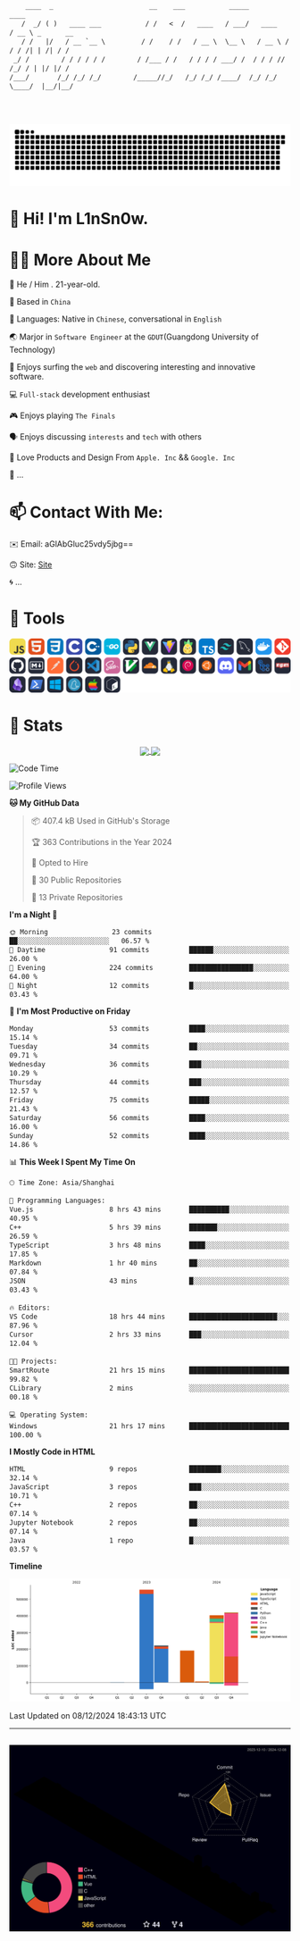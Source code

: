 ```

    ____  _                        __    ___           _____           ____           
   /  _/ ( )   ____ ___           / /   <  /   ____   / ___/   ____   / __ \ _      __
   / /   |/   / __ `__ \         / /    / /   / __ \  \__ \   / __ \ / / / /| | /| / /
 _/ /        / / / / / /        / /___ / /   / / / / ___/ /  / / / // /_/ / | |/ |/ / 
/___/       /_/ /_/ /_/        /_____//_/   /_/ /_/ /____/  /_/ /_/ \____/  |__/|__/  
                                                                                      
                                          

```
##
![](https://raw.githubusercontent.com/lin-snow/lin-snow/output/github-contribution-grid-snake-dark.svg)

# 👋 Hi! I'm L1nSn0w.

# 👨‍💻 More About Me

🤠 He / Him . 21-year-old.

🎈 Based in `China`
  
🤔 Languages: Native in `Chinese`, conversational in `English`

🌏 Marjor in `Software Engineer` at the `GDUT`(Guangdong University of Technology)

🛟 Enjoys surfing the `web` and discovering interesting and innovative software.

💻 `Full-stack` development enthusiast

🎮 Enjoys playing `The Finals`

🗣️ Enjoys discussing `interests` and `tech` with others

👾 Love Products and Design From `Apple. Inc` && `Google. Inc`  

🤪 ...

# 📫 Contact With Me:

✉️ Email: aGlAbGluc25vdy5jbg==

🙃 Site: [Site](https://linsnow.cn)

🌀 ...

# 🔮 Tools
![My Tools](./icons/tools.svg)

<!-- ![My Skills](https://skillicons.dev/icons?i=js,html,css,c,cpp,go,py,vue,vite,pinia,ts,tailwind,mysql,docker,git,github,md,postman,pytorch,vscode,sass,vim,cloudflare,linux,debian,ubuntu,discord,gmail,githubactions,npm,obsidian,powershell,windows,yarn,apple,bash) -->

<!-- 
<img src="./icons/github-mark.svg" width="50"  alt="Github"> <img src="./icons/vscode.svg" width="50" alt="VScode"> <img src="./icons/obsidian-logo-gradient.svg" width="50" alt="Obsidian"> <img src="./icons/Windows_logo_-_2021.svg.png" width="50" alt="Windows 11"> <img src="./icons/postman-icon.png" width="50" alt="POSTMAN"> <img src="./icons/Git-Icon-1788C.png" width="50" alt="Git"> ... -->

# 🍟 Stats

<div style="text-align: center;">
    <a href="https://github.com/lin-snow">
        <img align="center" src="https://githubstat.linsnow.cn/api/top-langs/?username=lin-snow&layout=compact" />
    </a>
    <a href="https://github.com/lin-snow">
        <img align="center" src="https://githubstat.linsnow.cn/api?username=lin-snow&count_private=true&show_icons=true&theme=ambient_gradient" />
    </a>
</div>

<!--START_SECTION:waka-->
![Code Time](http://img.shields.io/badge/Code%20Time-317%20hrs%208%20mins-blue)

![Profile Views](http://img.shields.io/badge/Profile%20Views-1-blue)

**🐱 My GitHub Data** 

> 📦 407.4 kB Used in GitHub's Storage 
 > 
> 🏆 363 Contributions in the Year 2024
 > 
> 💼 Opted to Hire
 > 
> 📜 30 Public Repositories 
 > 
> 🔑 13 Private Repositories 
 > 
**I'm a Night 🦉** 

```text
🌞 Morning                23 commits          ██░░░░░░░░░░░░░░░░░░░░░░░   06.57 % 
🌆 Daytime                91 commits          ██████░░░░░░░░░░░░░░░░░░░   26.00 % 
🌃 Evening                224 commits         ████████████████░░░░░░░░░   64.00 % 
🌙 Night                  12 commits          █░░░░░░░░░░░░░░░░░░░░░░░░   03.43 % 
```
📅 **I'm Most Productive on Friday** 

```text
Monday                   53 commits          ████░░░░░░░░░░░░░░░░░░░░░   15.14 % 
Tuesday                  34 commits          ██░░░░░░░░░░░░░░░░░░░░░░░   09.71 % 
Wednesday                36 commits          ███░░░░░░░░░░░░░░░░░░░░░░   10.29 % 
Thursday                 44 commits          ███░░░░░░░░░░░░░░░░░░░░░░   12.57 % 
Friday                   75 commits          █████░░░░░░░░░░░░░░░░░░░░   21.43 % 
Saturday                 56 commits          ████░░░░░░░░░░░░░░░░░░░░░   16.00 % 
Sunday                   52 commits          ████░░░░░░░░░░░░░░░░░░░░░   14.86 % 
```


📊 **This Week I Spent My Time On** 

```text
🕑︎ Time Zone: Asia/Shanghai

💬 Programming Languages: 
Vue.js                   8 hrs 43 mins       ██████████░░░░░░░░░░░░░░░   40.95 % 
C++                      5 hrs 39 mins       ███████░░░░░░░░░░░░░░░░░░   26.59 % 
TypeScript               3 hrs 48 mins       ████░░░░░░░░░░░░░░░░░░░░░   17.85 % 
Markdown                 1 hr 40 mins        ██░░░░░░░░░░░░░░░░░░░░░░░   07.84 % 
JSON                     43 mins             █░░░░░░░░░░░░░░░░░░░░░░░░   03.43 % 

🔥 Editors: 
VS Code                  18 hrs 44 mins      ██████████████████████░░░   87.96 % 
Cursor                   2 hrs 33 mins       ███░░░░░░░░░░░░░░░░░░░░░░   12.04 % 

🐱‍💻 Projects: 
SmartRoute               21 hrs 15 mins      █████████████████████████   99.82 % 
CLibrary                 2 mins              ░░░░░░░░░░░░░░░░░░░░░░░░░   00.18 % 

💻 Operating System: 
Windows                  21 hrs 17 mins      █████████████████████████   100.00 % 
```

**I Mostly Code in HTML** 

```text
HTML                     9 repos             ████████░░░░░░░░░░░░░░░░░   32.14 % 
JavaScript               3 repos             ███░░░░░░░░░░░░░░░░░░░░░░   10.71 % 
C++                      2 repos             ██░░░░░░░░░░░░░░░░░░░░░░░   07.14 % 
Jupyter Notebook         2 repos             ██░░░░░░░░░░░░░░░░░░░░░░░   07.14 % 
Java                     1 repo              █░░░░░░░░░░░░░░░░░░░░░░░░   03.57 % 
```



**Timeline**

![Lines of Code chart](https://raw.githubusercontent.com/lin-snow/lin-snow/main/assets/bar_graph.png)


 Last Updated on 08/12/2024 18:43:13 UTC
<!--END_SECTION:waka-->



---
##
![](./profile-3d-contrib/profile-night-rainbow.svg)
